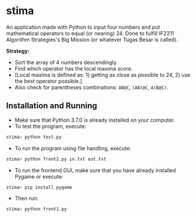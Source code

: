 # stima

An application made with Python to input four numbers and put mathematical operators to equal (or nearing) 24.
Done to fulfill IF2211 Algorithm Strategies's Big Mission (or whatever Tugas Besar is called).

**Strategy:**
* Sort the array of 4 numbers descendingly.
* Find which operator has the local maxima score.
* [Local maxima is defined as: 1) getting as close as possible to 24, 2) use the best operator possible.]
* Also check for parentheses combinations: `AB@C`, `(AB)@C`, `A(B@C)`.

## Installation and Running
* Make sure that Python 3.7.0 is already installed on your computer.
* To test the program, execute:
``` bash
stima> python test.py
```
* To run the program using file handling, execute:
``` bash
stima> python front2.py in.txt out.txt
```
* To run the frontend GUI, make sure that you have already installed Pygame or execute:
``` bash
stima> pip install pygame
```
* Then run:
``` bash
stima> python front1.py
```
